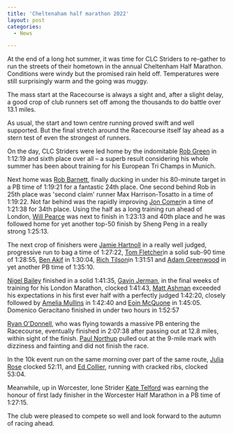 ```yaml
---
title: 'Cheltenaham half marathon 2022'
layout: post
categories:
  - News

---
```


At the end of a long hot summer, it was time for CLC Striders to re-gather to run the streets of their hometown in the annual Cheltenham Half Marathon. Conditions were windy but the promised rain held off. Temperatures were still surprisingly warm and the going was muggy.

The mass start at the Racecourse is always a sight and, after a slight delay, a good crop of club runners set off among the thousands to do battle over 13.1 miles. 

As usual, the start and town centre running proved swift and well supported. But the final stretch around the Racecourse itself lay ahead as a stern test of even the strongest of runners.

On the day, CLC Striders were led home by the indomitable [Rob Green](/images/2022/09/2022-09-05-Cheltenham-half-Rob-Green.jpg "Rob Green") in 1:12:19 and sixth place over all – a superb result considering his whole summer has been about training for his European Tri Champs in Munich.

Next home was [Rob Barnett](/images/2022/09/2022-09-05-Cheltenham-half-Rob-Barnett.jpg "Rob Barnett"), finally ducking in under his 80-minute target in a PB time of 1:19:21 for a fantastic 24th place. One second behind Rob in 25th place was 'second claim' runner Max Harrison-Tosatto in a time of 1:19:22. Not far behind was the rapidly improving [Jon Comer](/images/2022/09/2022-09-05-Cheltenham-half-Jon-Comer.jpg "Jon Comer")in a time of 1:21:38 for 34th place. Using the half as a long training run ahead of London, [Will Pearce](/images/2022/09/2022-09-05-Cheltenham-half-Will-Pearce.jpg "Will Pearce") was next to finish in 1:23:13 and 40th place and he was followed home for yet another top-50 finish by Sheng Peng in a really strong 1:25:13.

The next crop of finishers were [Jamie Hartnoll](/images/2022/09/2022-09-05-Cheltenham-half-Jamie-Hartnoll.jpg "Jamie Hartnoll") in a really well judged, progressive run to bag a time of 1:27:22, [Tom Fletcher](/images/2022/09/2022-09-05-Cheltenham-half-Tom-Fletcher.jpg "Tom Fletcher")in a solid sub-90 time of 1:28:55, [Ben Akif](/images/2022/09/2022-09-05-Cheltenham-half-Ben-Akif.jpg "Ben Akif") in 1:30:04, [Rich Tilson](/images/2022/09/2022-09-05-Cheltenham-half-Rich-Tilson.jpg "Rich Tilson")in 1:31:51 and [Adam Greenwood](/images/2022/09/2022-09-05-Cheltenham-half-Adam-Greenwood.jpg "Adam Greenwood") in yet another PB time of 1:35:10.

[Nigel Bailey](/images/2022/09/2022-09-05-Cheltenham-half-Nigel-Bailey.jpg "Nigel Bailey") finished in a solid 1:41:35, [Gavin Jerman](/images/2022/09/2022-09-05-Cheltenham-half-Gavin-Jerman.jpg "Gavin Jerman"), in the final weeks of training for his London Marathon, clocked 1:41:43, [Matt Ashman](/images/2022/09/2022-09-05-Cheltenham-half-Matt-Ashman.jpg "Matt Ashman") exceeded his expectations in his first ever half with a perfectly judged 1:42:20, closely followed by [Amelia Mullins](/images/2022/09/2022-09-05-Cheltenham-half-Amelia-Mullins.jpg "Amelia Mullins") in 1:42:40 and [Eoin McQuone](/images/2022/09/2022-09-05-Cheltenham-half-Eoin-McQuone.jpg "Eoin McQuone") in 1:45:05. Domenico Geracitano finished in under two hours in 1:52:57

[Ryan O'Donnell](/images/2022/09/2022-09-05-Cheltenham-half-Ryan-ODonnell.jpg "Ryan O'Donnell"), who was flying towards a massive PB entering the Racecourse, eventually finished in 2:07:38 after passing out at 12.8 miles, within sight of the finish. [Paul Northup](/images/2022/09/2022-09-05-Cheltenham-half-Paul-Northup.jpg "Paul Northup") pulled out at the 9-mile mark with dizziness and fainting and did not finish the race.

In the 10k event run on the same morning over part of the same route, [Julia Rose](/images/2022/09/2022-09-05-Cheltenham-half-Julia-Rose.jpg "Julia Rose") clocked 52:11, and [Ed Collier](/images/2022/09/2022-09-05-Cheltenham-half-Ed-Collier.jpg "Ed Collier"), running with cracked ribs, clocked 53:04.

Meanwhile, up in Worcester, lone Strider [Kate Telford](/images/2022/09/2022-09-05-Cheltenham-half-Kate-Telford.jpg "Kate Telford") was earning the honour of first lady finisher in the Worcester Half Marathon in a PB time of 1:27:15.

The club were pleased to compete so well and look forward to the autumn of racing ahead.